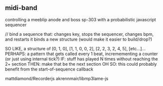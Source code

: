 midi-band
----------------

controlling a meeblip anode and boss sp-303 with a probabilistic javascript sequencer

// bind a sequence that: 
changes key, 
stops the sequencer, changes bpm, and restarts it
binds a new structure (would make it easier to build/drop?)




SO LIKE, a structure of [0, 1, 0], [1, 1, 0, 0, 2], [2, 2, 3, 2, 4, 5], [etc...]...
PERHAPS: a pattern that gets called every 1 beat, incremementing a counter (or just using internal tick?)
IF: stuff has played N times without reaching the 2+ section
THEN: make that be the next section
OH SO: this could probably benefit from the start-of-sequence callback









mattdiamond/Recorderjs
akrennmair/libmp3lame-js